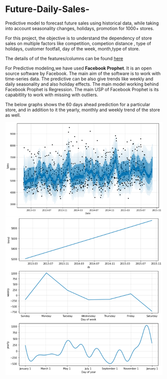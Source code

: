 # Future-Daily-Sales-
Predictive model to forecast future sales using historical data, while taking into account seasonality changes, holidays, promotion for 1000+ stores.

For this project, the objective is to understand the dependency of store sales on multiple factors like competition, competion distance , type of holidays, customer footfall, day of the week, month,type of store.

The details of of the features/columns can be found [here](https://github.com/aeshna25/Future-Daily-Sales-/tree/main/Dataset)

For Predictive modeling,we have used **Facebook Prophet**. It is an open source software by Facebook. The main aim of the software is to work with time-series data. The predictive can be also give trends like weekly and daily seasonality and also holiday effects. The main model working behind Facebook Prophet is Regression.
The main USP of Facebook Prophet is its capabitlity to work with missing with outliers.

The below graphs shows the 60 days ahead prediction for a particular store, and in addition to it the yearly, monthly and weekly trend of the store as well. 

![FB prophet result](https://github.com/aeshna25/Future-Daily-Sales-/blob/main/Images/fbprophet.png)
![Yearly trend](https://github.com/aeshna25/Future-Daily-Sales-/blob/main/Images/trendfb.png)




